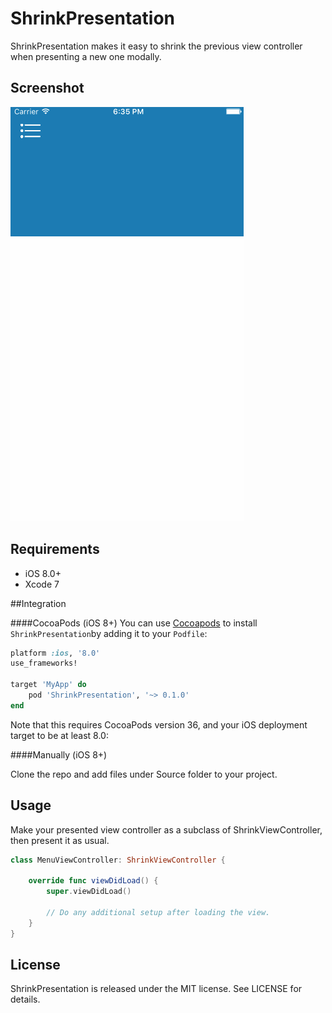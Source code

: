 # ShrinkPresentation
ShrinkPresentation makes it easy to shrink the previous view controller when presenting a new one modally.

## Screenshot

![Screenshot](https://github.com/GuiminChu/ShrinkPresentation/blob/master/Screenshot.gif)

## Requirements

- iOS 8.0+
- Xcode 7

##Integration

####CocoaPods (iOS 8+)
You can use [Cocoapods](http://cocoapods.org/) to install `ShrinkPresentation`by adding it to your `Podfile`:
```ruby
platform :ios, '8.0'
use_frameworks!

target 'MyApp' do
	pod 'ShrinkPresentation', '~> 0.1.0'
end
```
Note that this requires CocoaPods version 36, and your iOS deployment target to be at least 8.0:

####Manually (iOS 8+)

Clone the repo and add files under Source folder to your project.

## Usage

Make your presented view controller as a subclass of ShrinkViewController, then present it as usual.

```swift
class MenuViewController: ShrinkViewController {

    override func viewDidLoad() {
        super.viewDidLoad()

        // Do any additional setup after loading the view.
    }
}
```

## License

ShrinkPresentation is released under the MIT license. See LICENSE for details.

